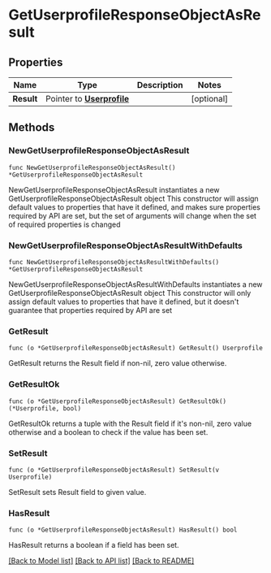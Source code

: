 # GetUserprofileResponseObjectAsResult

## Properties

Name | Type | Description | Notes
------------ | ------------- | ------------- | -------------
**Result** | Pointer to [**Userprofile**](Userprofile.md) |  | [optional] 

## Methods

### NewGetUserprofileResponseObjectAsResult

`func NewGetUserprofileResponseObjectAsResult() *GetUserprofileResponseObjectAsResult`

NewGetUserprofileResponseObjectAsResult instantiates a new GetUserprofileResponseObjectAsResult object
This constructor will assign default values to properties that have it defined,
and makes sure properties required by API are set, but the set of arguments
will change when the set of required properties is changed

### NewGetUserprofileResponseObjectAsResultWithDefaults

`func NewGetUserprofileResponseObjectAsResultWithDefaults() *GetUserprofileResponseObjectAsResult`

NewGetUserprofileResponseObjectAsResultWithDefaults instantiates a new GetUserprofileResponseObjectAsResult object
This constructor will only assign default values to properties that have it defined,
but it doesn't guarantee that properties required by API are set

### GetResult

`func (o *GetUserprofileResponseObjectAsResult) GetResult() Userprofile`

GetResult returns the Result field if non-nil, zero value otherwise.

### GetResultOk

`func (o *GetUserprofileResponseObjectAsResult) GetResultOk() (*Userprofile, bool)`

GetResultOk returns a tuple with the Result field if it's non-nil, zero value otherwise
and a boolean to check if the value has been set.

### SetResult

`func (o *GetUserprofileResponseObjectAsResult) SetResult(v Userprofile)`

SetResult sets Result field to given value.

### HasResult

`func (o *GetUserprofileResponseObjectAsResult) HasResult() bool`

HasResult returns a boolean if a field has been set.


[[Back to Model list]](../README.md#documentation-for-models) [[Back to API list]](../README.md#documentation-for-api-endpoints) [[Back to README]](../README.md)


